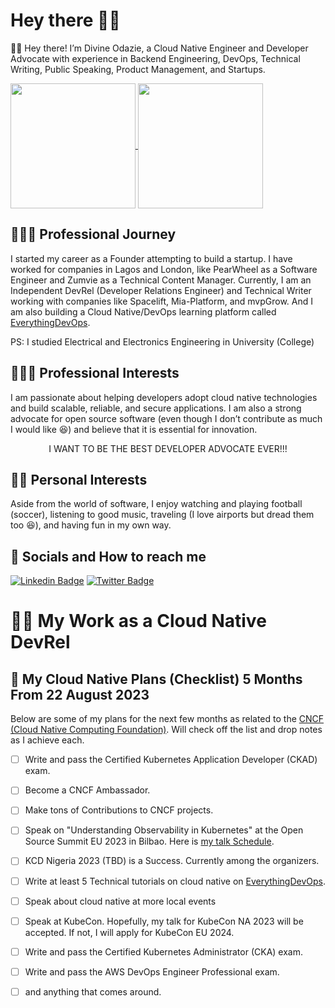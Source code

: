 # Hey there 👋🏿

👋🏿 Hey there! I’m Divine Odazie, a Cloud Native Engineer and Developer Advocate with experience in Backend Engineering, DevOps, Technical Writing, Public Speaking, Product Management, and Startups.

<a href="https://github.com/anuraghazra/github-readme-stats">
  <img height=200 align="center" src="https://github-readme-stats.vercel.app/api?username=Kikiodazie&show_icons=true&theme=transparent" />
</a>
<a href="https://github.com/anuraghazra/convoychat">
  <img height=200 align="center" src="https://github-readme-stats.vercel.app/api/top-langs?username=Kikiodazie&layout=compact&langs_count=8&card_width=320&theme=transparent" />
</a>


## 👨🏿‍🚀 Professional Journey

I started my career as a Founder attempting to build a startup. I have worked for companies in Lagos and London, like PearWheel as a Software Engineer and Zumvie as a Technical Content Manager. Currently, I am an Independent DevRel (Developer Relations Engineer) and Technical Writer working with companies like Spacelift, Mia-Platform, and mvpGrow. And I am also building a Cloud Native/DevOps learning platform called [EverythingDevOps](https://everythingdevops.dev/).

PS: I studied Electrical and Electronics Engineering in University (College)

## 👨🏿‍🔬 Professional Interests

I am passionate about helping developers adopt cloud native technologies and build scalable, reliable, and secure applications. I am also a strong advocate for open source software (even though I don’t contribute as much I would like 😆) and believe that it is essential for innovation.

<p align="center"> I WANT TO BE THE BEST <span color="#0000">DEVELOPER ADVOCATE</span> EVER!!! </p> 

## 🏃🏿 Personal Interests
Aside from the world of software, I enjoy watching and playing football (soccer), listening to good music, traveling (I love airports but dread them too 😆), and having fun in my own way.

## 💬 Socials and How to reach me
[![Linkedin Badge](https://img.shields.io/badge/LinkedIn-0077B5?style=for-the-badge&logo=linkedin&logoColor=white&link=https://www.linkedin.com/in/divine-odazie)](https://www.linkedin.com/in/divine-odazie) [![Twitter Badge](https://img.shields.io/badge/Twitter-1DA1F2?style=for-the-badge&logo=twitter&logoColor=white)](https://twitter.com/_odazie)

# 🫃🏿 My Work as a Cloud Native DevRel



## 🚀 My Cloud Native Plans (Checklist) 5 Months From 22 August 2023
Below are some of my plans for the next few months as related to the [CNCF (Cloud Native Computing Foundation)](https://cncf.io/). Will check off the list and drop notes as I achieve each.

- [ ] Write and pass the Certified Kubernetes Application Developer (CKAD) exam.
- [ ] Become a CNCF Ambassador.
- [ ] Make tons of Contributions to CNCF projects.
- [ ] Speak on "Understanding Observability in Kubernetes" at the Open Source Summit EU 2023 in Bilbao. Here is [my talk Schedule](https://sched.co/1OGeT).
- [ ] KCD Nigeria 2023 (TBD) is a Success. Currently among the organizers.
- [ ] Write at least 5 Technical tutorials on cloud native on [EverythingDevOps](https://everythingdevops.dev/).
- [ ] Speak about cloud native at more local events
- [ ] Speak at KubeCon. Hopefully, my talk for KubeCon NA 2023 will be accepted. If not, I will apply for KubeCon EU 2024.
- [ ] Write and pass the Certified Kubernetes Administrator (CKA) exam.
- [ ] Write and pass the AWS DevOps Engineer Professional exam.
- [ ] and anything that comes around. 


<!--
**Kikiodazie/Kikiodazie** is a ✨ _special_ ✨ repository because its `README.md` (this file) appears on your GitHub profile.

Here are some ideas to get you started:

- 🔭 I’m currently working on ...
- 🌱 I’m currently learning ...
- 👯 I’m looking to collaborate on ...
- 🤔 I’m looking for help with ...
- 💬 Ask me about ...
- : ...
- 😄 Pronouns: ...
- ⚡ Fun fact: ...
-->
